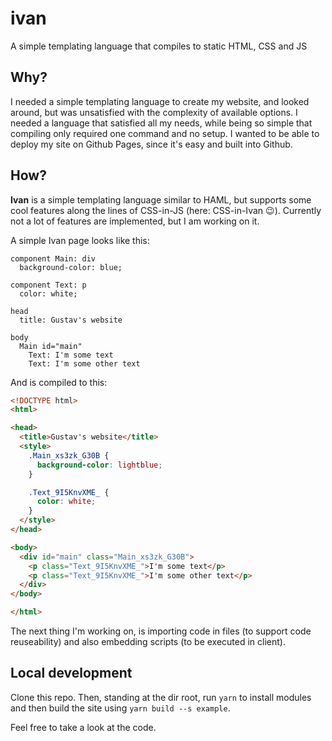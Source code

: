 # ivan

A simple templating language that compiles to static HTML, CSS and JS

## Why?

I needed a simple templating language to create my website, and looked around, but was unsatisfied with the complexity of available options. I needed a language that satisfied all my needs, while being so simple that compiling only required one command and no setup. I wanted to be able to deploy my site on Github Pages, since it's easy and built into Github.

## How?

**Ivan** is a simple templating language similar to HAML, but supports some cool features along the lines of CSS-in-JS (here: CSS-in-Ivan 😉). Currently not a lot of features are implemented, but I am working on it.

A simple Ivan page looks like this:

```
component Main: div
  background-color: blue;

component Text: p
  color: white;

head
  title: Gustav's website

body
  Main id="main"
    Text: I'm some text
    Text: I'm some other text
```

And is compiled to this:

```html
<!DOCTYPE html>
<html>

<head>
  <title>Gustav's website</title>
  <style>
    .Main_xs3zk_G30B {
      background-color: lightblue;
    }

    .Text_9I5KnvXME_ {
      color: white;
    }
  </style>
</head>

<body>
  <div id="main" class="Main_xs3zk_G30B">
    <p class="Text_9I5KnvXME_">I'm some text</p>
    <p class="Text_9I5KnvXME_">I'm some other text</p>
  </div>
</body>

</html>
```

The next thing I'm working on, is importing code in files (to support code reuseability) and also embedding scripts (to be executed in client).

## Local development

Clone this repo. Then, standing at the dir root, run `yarn` to install modules and then build the site using `yarn build --s example`.

Feel free to take a look at the code.
